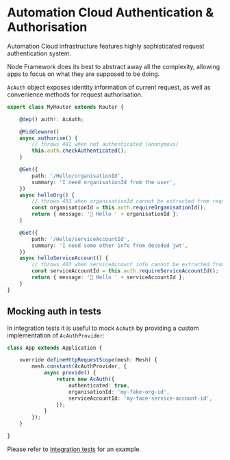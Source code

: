 # Automation Cloud Authentication & Authorisation

Automation Cloud infrastructure features highly sophisticated request authentication system.

Node Framework does its best to abstract away all the complexity, allowing apps to focus on what they are supposed to be doing.

`AcAuth` object exposes identity information of current request, as well as convenience methods for request authorisation.

```ts
export class MyRouter extends Router {

    @dep() auth!: AcAuth;

    @Middleware()
    async authorise() {
        // throws 401 when not authenticated (anonymous)
        this.auth.checkAuthenticated();
    }

    @Get({
        path: '/Hello/organisationId',
        summary: 'I need organisationId from the user',
    })
    async helloOrg() {
        // throws 403 when organisationId cannot be extracted from request details
        const organisationId = this.auth.requireOrganisationId();
        return { message: '👋 Hello ' + organisationId };
    }

    @Get({
        path: '/Hello/serviceAccountId',
        summary: 'I need some other info from decoded jwt',
    })
    async helloServiceAccount() {
        // throws 403 when serviceAccount info cannot be extracted from request details
        const serviceAccountId = this.auth.requireServiceAccountId();
        return { message: '👋 Hello ' + serviceAccountId };
    }
}
```

## Mocking auth in tests

In integration tests it is useful to mock `AcAuth` by providing a custom implementation of `AcAuthProvider`:

```ts
class App extends Application {

    override defineHttpRequestScope(mesh: Mesh) {
        mesh.constant(AcAuthProvider, {
            async provide() {
                return new AcAuth({
                    authenticated: true,
                    organisationId: 'my-fake-org-id',
                    serviceAccountId: 'my-face-service-account-id',
                });
            }
        });
    }

}
```

Please refer to [integration tests](../src/test/integration/ac-auth-mocking.test.ts) for an example.
